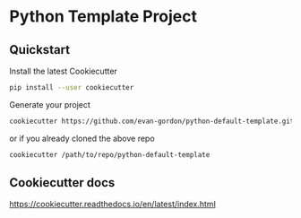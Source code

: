 # Python Template Project

## Quickstart

Install the latest Cookiecutter

```bash
pip install --user cookiecutter
```

Generate your project

```bash
cookiecutter https://github.com/evan-gordon/python-default-template.git
```

or if you already cloned the above repo

```bash
cookiecutter /path/to/repo/python-default-template
```

## Cookiecutter docs

<https://cookiecutter.readthedocs.io/en/latest/index.html>
